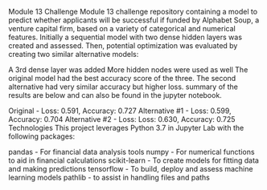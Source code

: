 Module 13 Challenge
Module 13 challenge repository containing a model to predict whether applicants will be successful if funded by Alphabet Soup, a venture capital firm, based on a variety of categorical and numerical features. Initially a sequential model with two dense hidden layers was created and assessed. Then, potential optimization was evaluated by creating two similar alternative models:

A 3rd dense layer was added
More hidden nodes were used as well
The original model had the best accuracy score of the three. 
The second alternative had very similar accuracy but higher loss.
summary of the results are below and can also be found in the jupyter notebook.

Original - Loss: 0.591, Accuracy: 0.727
Alternative #1 - Loss: 0.599, Accuracy: 0.704
Alternative #2 - Loss: Loss: 0.630, Accuracy: 0.725
Technologies
This project leverages Python 3.7 in Jupyter Lab with the following packages:

pandas - For financial data analysis tools
numpy - For numerical functions to aid in financial calculations
scikit-learn - To create models for fitting data and making predictions
tensorflow - To build, deploy and assess machine learning models
pathlib - to assist in handling files and paths
